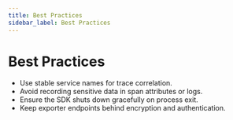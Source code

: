 ```yaml
---
title: Best Practices
sidebar_label: Best Practices
---
```


# Best Practices

- Use stable service names for trace correlation.
- Avoid recording sensitive data in span attributes or logs.
- Ensure the SDK shuts down gracefully on process exit.
- Keep exporter endpoints behind encryption and authentication.
